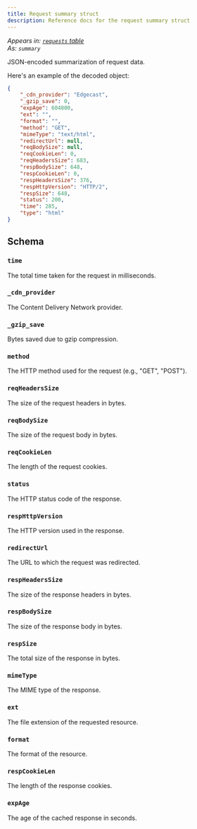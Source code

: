 ```yaml
---
title: Request summary struct
description: Reference docs for the request summary struct
---
```


_Appears in: [`requests` table](/reference/tables/requests/#summary)_\
_As: `summary`_

JSON-encoded summarization of request data.

Here's an example of the decoded object:

```json
{
    "_cdn_provider": "Edgecast",
    "_gzip_save": 0,
    "expAge": 604800,
    "ext": "",
    "format": "",
    "method": "GET",
    "mimeType": "text/html",
    "redirectUrl": null,
    "reqBodySize": null,
    "reqCookieLen": 0,
    "reqHeadersSize": 683,
    "respBodySize": 648,
    "respCookieLen": 0,
    "respHeadersSize": 376,
    "respHttpVersion": "HTTP/2",
    "respSize": 648,
    "status": 200,
    "time": 285,
    "type": "html"
}
```

## Schema

### `time`

The total time taken for the request in milliseconds.

### `_cdn_provider`

The Content Delivery Network provider.

### `_gzip_save`

Bytes saved due to gzip compression.

### `method`

The HTTP method used for the request (e.g., "GET", "POST").

### `reqHeadersSize`

The size of the request headers in bytes.

### `reqBodySize`

The size of the request body in bytes.

### `reqCookieLen`

The length of the request cookies.

### `status`

The HTTP status code of the response.

### `respHttpVersion`

The HTTP version used in the response.

### `redirectUrl`

The URL to which the request was redirected.

### `respHeadersSize`

The size of the response headers in bytes.

### `respBodySize`

The size of the response body in bytes.

### `respSize`

The total size of the response in bytes.

### `mimeType`

The MIME type of the response.

### `ext`

The file extension of the requested resource.

### `format`

The format of the resource.

### `respCookieLen`

The length of the response cookies.

### `expAge`

The age of the cached response in seconds.
